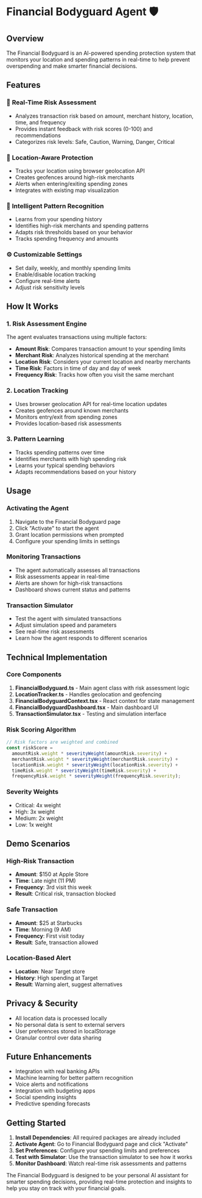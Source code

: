 # Financial Bodyguard Agent 🛡️

## Overview

The Financial Bodyguard is an AI-powered spending protection system that monitors your location and spending patterns in real-time to help prevent overspending and make smarter financial decisions.

## Features

### 🎯 **Real-Time Risk Assessment**
- Analyzes transaction risk based on amount, merchant history, location, time, and frequency
- Provides instant feedback with risk scores (0-100) and recommendations
- Categorizes risk levels: Safe, Caution, Warning, Danger, Critical

### 📍 **Location-Aware Protection**
- Tracks your location using browser geolocation API
- Creates geofences around high-risk merchants
- Alerts when entering/exiting spending zones
- Integrates with existing map visualization

### 🧠 **Intelligent Pattern Recognition**
- Learns from your spending history
- Identifies high-risk merchants and spending patterns
- Adapts risk thresholds based on your behavior
- Tracks spending frequency and amounts

### ⚙️ **Customizable Settings**
- Set daily, weekly, and monthly spending limits
- Enable/disable location tracking
- Configure real-time alerts
- Adjust risk sensitivity levels

## How It Works

### 1. **Risk Assessment Engine**
The agent evaluates transactions using multiple factors:

- **Amount Risk**: Compares transaction amount to your spending limits
- **Merchant Risk**: Analyzes historical spending at the merchant
- **Location Risk**: Considers your current location and nearby merchants
- **Time Risk**: Factors in time of day and day of week
- **Frequency Risk**: Tracks how often you visit the same merchant

### 2. **Location Tracking**
- Uses browser geolocation API for real-time location updates
- Creates geofences around known merchants
- Monitors entry/exit from spending zones
- Provides location-based risk assessments

### 3. **Pattern Learning**
- Tracks spending patterns over time
- Identifies merchants with high spending risk
- Learns your typical spending behaviors
- Adapts recommendations based on your history

## Usage

### Activating the Agent
1. Navigate to the Financial Bodyguard page
2. Click "Activate" to start the agent
3. Grant location permissions when prompted
4. Configure your spending limits in settings

### Monitoring Transactions
- The agent automatically assesses all transactions
- Risk assessments appear in real-time
- Alerts are shown for high-risk transactions
- Dashboard shows current status and patterns

### Transaction Simulator
- Test the agent with simulated transactions
- Adjust simulation speed and parameters
- See real-time risk assessments
- Learn how the agent responds to different scenarios

## Technical Implementation

### Core Components

1. **FinancialBodyguard.ts** - Main agent class with risk assessment logic
2. **LocationTracker.ts** - Handles geolocation and geofencing
3. **FinancialBodyguardContext.tsx** - React context for state management
4. **FinancialBodyguardDashboard.tsx** - Main dashboard UI
5. **TransactionSimulator.tsx** - Testing and simulation interface

### Risk Scoring Algorithm

```typescript
// Risk factors are weighted and combined
const riskScore = 
  amountRisk.weight * severityWeight(amountRisk.severity) +
  merchantRisk.weight * severityWeight(merchantRisk.severity) +
  locationRisk.weight * severityWeight(locationRisk.severity) +
  timeRisk.weight * severityWeight(timeRisk.severity) +
  frequencyRisk.weight * severityWeight(frequencyRisk.severity);
```

### Severity Weights
- Critical: 4x weight
- High: 3x weight  
- Medium: 2x weight
- Low: 1x weight

## Demo Scenarios

### High-Risk Transaction
- **Amount**: $150 at Apple Store
- **Time**: Late night (11 PM)
- **Frequency**: 3rd visit this week
- **Result**: Critical risk, transaction blocked

### Safe Transaction
- **Amount**: $25 at Starbucks
- **Time**: Morning (9 AM)
- **Frequency**: First visit today
- **Result**: Safe, transaction allowed

### Location-Based Alert
- **Location**: Near Target store
- **History**: High spending at Target
- **Result**: Warning alert, suggest alternatives

## Privacy & Security

- All location data is processed locally
- No personal data is sent to external servers
- User preferences stored in localStorage
- Granular control over data sharing

## Future Enhancements

- Integration with real banking APIs
- Machine learning for better pattern recognition
- Voice alerts and notifications
- Integration with budgeting apps
- Social spending insights
- Predictive spending forecasts

## Getting Started

1. **Install Dependencies**: All required packages are already included
2. **Activate Agent**: Go to Financial Bodyguard page and click "Activate"
3. **Set Preferences**: Configure your spending limits and preferences
4. **Test with Simulator**: Use the transaction simulator to see how it works
5. **Monitor Dashboard**: Watch real-time risk assessments and patterns

The Financial Bodyguard is designed to be your personal AI assistant for smarter spending decisions, providing real-time protection and insights to help you stay on track with your financial goals.
